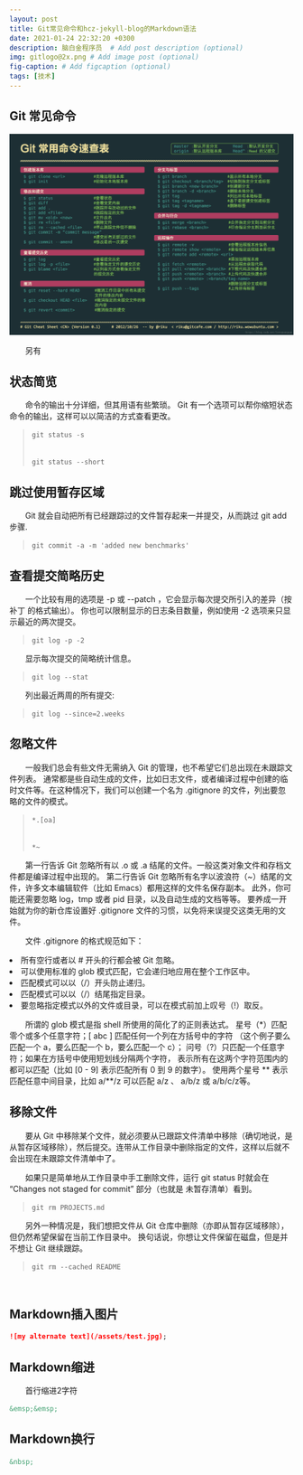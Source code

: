 ```yaml
---
layout: post
title: Git常见命令和hcz-jekyll-blog的Markdown语法
date: 2021-01-24 22:32:20 +0300
description: 脑白金程序员  # Add post description (optional)
img: gitlogo@2x.png # Add image post (optional)
fig-caption: # Add figcaption (optional)
tags: [技术]
---
```

## Git 常见命令

![git command](/assets/img/gitcommand.png)

&emsp;&emsp;另有

## 状态简览

&emsp;&emsp;命令的输出十分详细，但其用语有些繁琐。 Git 有一个选项可以帮你缩短状态命令的输出，这样可以以简洁的方式查看更改。
<blockquote><code>git status -s

git status --short </code></blockquote>

## 跳过使用暂存区域

&emsp;&emsp;Git 就会自动把所有已经跟踪过的文件暂存起来一并提交，从而跳过 git add 步骤.

<blockquote><code>git commit -a -m 'added new benchmarks'</code></blockquote>

## 查看提交简略历史

&emsp;&emsp;一个比较有用的选项是 -p 或 --patch ，它会显示每次提交所引入的差异（按 补丁 的格式输出）。 你也可以限制显示的日志条目数量，例如使用 -2 选项来只显示最近的两次提交。

<blockquote><code>git log -p -2</code></blockquote>

&emsp;&emsp;显示每次提交的简略统计信息。

<blockquote><code>git log --stat</code></blockquote>

&emsp;&emsp;列出最近两周的所有提交:

<blockquote><code>git log --since=2.weeks</code></blockquote>

## 忽略文件

&emsp;&emsp;一般我们总会有些文件无需纳入 Git 的管理，也不希望它们总出现在未跟踪文件列表。 通常都是些自动生成的文件，比如日志文件，或者编译过程中创建的临时文件等。在这种情况下，我们可以创建一个名为 .gitignore 的文件，列出要忽略的文件的模式。
<blockquote><code>*.[oa]

*~</code></blockquote>
&emsp;&emsp;第一行告诉 Git 忽略所有以 .o 或 .a 结尾的文件。一般这类对象文件和存档文件都是编译过程中出现的。 第二行告诉 Git 忽略所有名字以波浪符（~）结尾的文件，许多文本编辑软件（比如 Emacs）都用这样的文件名保存副本。 此外，你可能还需要忽略 log，tmp 或者 pid 目录，以及自动生成的文档等等。 要养成一开始就为你的新仓库设置好 .gitignore 文件的习惯，以免将来误提交这类无用的文件。

&emsp;&emsp;文件 .gitignore 的格式规范如下：
<li>所有空行或者以 # 开头的行都会被 Git 忽略。</li>

<li>可以使用标准的 glob 模式匹配，它会递归地应用在整个工作区中。</li>

<li>匹配模式可以以（/）开头防止递归。</li>

<li>匹配模式可以以（/）结尾指定目录。</li>

<li>要忽略指定模式以外的文件或目录，可以在模式前加上叹号（!）取反。</li>

&emsp;&emsp;所谓的 glob 模式是指 shell 所使用的简化了的正则表达式。 星号（*）匹配零个或多个任意字符；[ abc ] 匹配任何一个列在方括号中的字符 （这个例子要么匹配一个 a，要么匹配一个 b，要么匹配一个 c）； 问号（?）只匹配一个任意字符；如果在方括号中使用短划线分隔两个字符， 表示所有在这两个字符范围内的都可以匹配（比如 [0 - 9] 表示匹配所有 0 到 9 的数字）。 使用两个星号 ** 表示匹配任意中间目录，比如 a/**/z 可以匹配 a/z 、 a/b/z 或 a/b/c/z等。

## 移除文件

&emsp;&emsp;要从 Git 中移除某个文件，就必须要从已跟踪文件清单中移除（确切地说，是从暂存区域移除），然后提交。连带从工作目录中删除指定的文件，这样以后就不会出现在未跟踪文件清单中了。

&emsp;&emsp;如果只是简单地从工作目录中手工删除文件，运行 git status 时就会在 “Changes not staged for commit” 部分（也就是 未暂存清单）看到。

<blockquote><code>git rm PROJECTS.md</code></blockquote>

&emsp;&emsp;另外一种情况是，我们想把文件从 Git 仓库中删除（亦即从暂存区域移除），但仍然希望保留在当前工作目录中。 换句话说，你想让文件保留在磁盘，但是并不想让 Git 继续跟踪。

<blockquote><code>git rm --cached README</code></blockquote>

&nbsp;

## Markdown插入图片

```markdown
![my alternate text](/assets/test.jpg);
``` 

## Markdown缩进

&emsp;&emsp;首行缩进2字符

```markdown
&emsp;&emsp;
``` 

## Markdown换行

```markdown
&nbsp;
``` 
